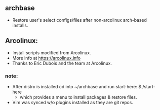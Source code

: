  ## archbase
  * Restore user's select configs/files after non-arcolinux arch-based installs.

 ## Arcolinux:
  * Install scripts modified from Arcolinux.
  * More info at https://arcolinux.info
  * Thanks to Eric Dubois and the team at Arcolinux.

 ### note:
  * After distro is installed cd into ~/archbase and run start-here:
       $./start-here
    - which provides a menu to install packages & restore files.
  * Vim was synced w/o plugins installed as they are git repos.
